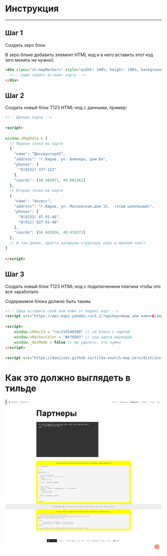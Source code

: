 
# Инструкция

---

## Шаг 1

Создать зеро блок

В зеро блоке добавить элемент HTML код и в него вставить этот код (его менять не нужно):

```html
<div class="sh-mapMarkers" style="width: 100%; height: 100%; background: #000;">
  <!-- Сюда скрипт вставит карту -->
</div>
```

## Шаг 2

Создать новый блок Т123 HTML-код с данными, пример:

```html
<!-- Данные карты -->

<script>
    
window.sMapData = [
  // Первая точка на карте
  {
    "name": "Дискаунтер43",
    "address": "г.Киров, ул. Блюхера, дом 8а",
    "phones": [
      "8(8332) 377-123"
    ],
    "coords": [58.585071, 49.685261]
  },
  // Вторая точка на карте
  {
    "name": "Аксесс",
    "address": "г.Киров, ул. Московская,дом 15,  (этаж цокольный)",
    "phones": [
      "8(8332) 47-91-48",
      "8(912) 827-91-48"
    ],
    "coords": [58.603956, 49.678371]
  },
  // И так далее, просто копируем структуру кода и меняем текст
]

</script>
```

## Шаг 3

Создать новый блок Т123 HTML-код с подключением плагина чтобы это все заработало

Содержимое блока должно быть таким:

```html
<!-- Сюда вставить свой апи ключ от яндекс карт -->
<script src="https://api-maps.yandex.ru/2.1/?apikey=<ваш апи ключ>&lang=ru_RU" type="text/javascript"></script>

<script>
	window.shRecId = "rec315540300" // id блока с картой
	window.sMarkerColor = "#ef6b03" // код цвета маркеров
	window._devMode = false // не удалять, это нужно
</script>

<script src="https://danjises.github.io/tilda-search-map-zero/dist/install.js"></script>
```

# Как это должно выглядеть в тильде

![alt text](src/tilda-view.png?raw=true)
